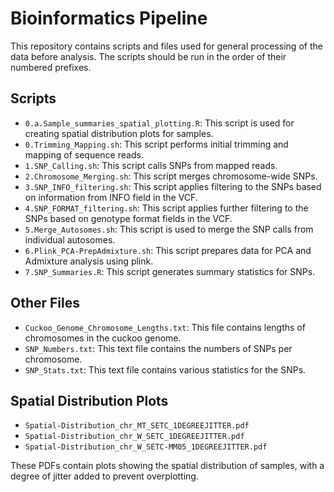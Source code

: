 # Bioinformatics Pipeline

This repository contains scripts and files used for general processing of the data before analysis. The scripts should be run in the order of their numbered prefixes.

## Scripts

- `0.a.Sample_summaries_spatial_plotting.R`: This script is used for creating spatial distribution plots for samples.
- `0.Trimming_Mapping.sh`: This script performs initial trimming and mapping of sequence reads.
- `1.SNP_Calling.sh`: This script calls SNPs from mapped reads.
- `2.Chromosome_Merging.sh`: This script merges chromosome-wide SNPs.
- `3.SNP_INFO_filtering.sh`: This script applies filtering to the SNPs based on information from INFO field in the VCF.
- `4.SNP_FORMAT_filtering.sh`: This script applies further filtering to the SNPs based on genotype format fields in the VCF.
- `5.Merge_Autosomes.sh`: This script is used to merge the SNP calls from individual autosomes.
- `6.Plink_PCA-PrepAdmixture.sh`: This script prepares data for PCA and Admixture analysis using plink.
- `7.SNP_Summaries.R`: This script generates summary statistics for SNPs.

## Other Files

- `Cuckoo_Genome_Chromosome_Lengths.txt`: This file contains lengths of chromosomes in the cuckoo genome.
- `SNP_Numbers.txt`: This text file contains the numbers of SNPs per chromosome.
- `SNP_Stats.txt`: This text file contains various statistics for the SNPs.

## Spatial Distribution Plots

- `Spatial-Distribution_chr_MT_SETC_1DEGREEJITTER.pdf`
- `Spatial-Distribution_chr_W_SETC_1DEGREEJITTER.pdf`
- `Spatial-Distribution_chr_W_SETC-MM05_1DEGREEJITTER.pdf`

These PDFs contain plots showing the spatial distribution of samples, with a degree of jitter added to prevent overplotting.


